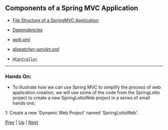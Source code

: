 ## Components of a Spring MVC Application

* [File Structure of a SpringMVC Application](file_structure.md)
  
* [Dependencies](dependencies.md)
  
* [*web.xml*](webxml.md)
  
* [*dispatcher-servlet.xml*](servletxml.md)
  
* [`@Controller`](controller.md)

<hr>

### Hands On:
* To illustrate how we can use Spring MVC to simplify the process of web application creation, we will use some of the code from the SpringLotto project to create a new SpringLottoWeb project in a series of small hands ons.
  
1: Create a new 'Dynamic Web Project' named 'SpringLottoWeb'.  
  
[Prev](what_is_spring_mvc.md) | [Up](../README.md) | [Next](file_structure.md)
